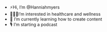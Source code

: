- ⚡️Hi, I’m @Hanniahmyers
- 👩🏻‍🔬I’m interested in healthcare and wellness
- 🌱 I’m currently learning how to create content
- 🎙 I’m starting a podcast

<!---
Hanniahmyers/Hanniahmyers is a ✨ special ✨ repository because its `README.md` (this file) appears on your GitHub profile.
You can click the Preview link to take a look at your changes.
--->
